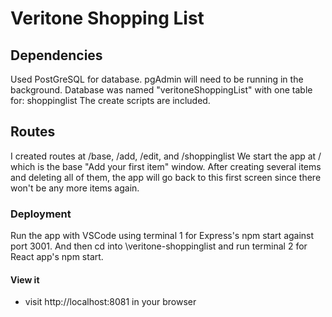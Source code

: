 # Veritone Shopping List

## Dependencies
Used PostGreSQL for database.
pgAdmin will need to be running in the background.
Database was named "veritoneShoppingList" with one table for: shoppinglist
The create scripts are included.

## Routes
I created routes at /base, /add, /edit, and /shoppinglist
We start the app at / which is the base "Add your first item" window.
After creating several items and deleting all of them, the app will go back to this first screen since there won't be any more items again.

### Deployment

Run the app with VSCode using terminal 1 for Express's npm start against port 3001.
And then cd into \veritone-shoppinglist and run terminal 2 for React app's npm start.


#### View it
- visit http://localhost:8081 in your browser 
